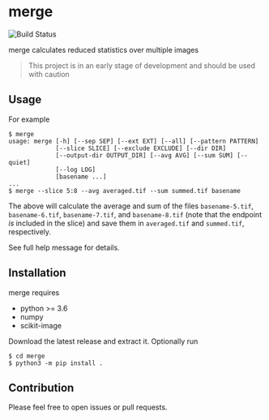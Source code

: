 # merge

![Build Status](https://github.com/DESY-P02-1/merge/actions/workflows/ci.yml/badge.svg?branch=master)

merge calculates reduced statistics over multiple images

> This project is in an early stage of development and should be used with caution


## Usage

For example

```
$ merge
usage: merge [-h] [--sep SEP] [--ext EXT] [--all] [--pattern PATTERN]
             [--slice SLICE] [--exclude EXCLUDE] [--dir DIR]
             [--output-dir OUTPUT_DIR] [--avg AVG] [--sum SUM] [--quiet]
             [--log LOG]
             [basename ...]
...
$ merge --slice 5:8 --avg averaged.tif --sum summed.tif basename
```

The above will calculate the average and sum of the files `basename-5.tif`,
`basename-6.tif`, `basename-7.tif`, and `basename-8.tif` (note that the endpoint
*is* included in the slice) and save them in `averaged.tif` and `summed.tif`,
respectively.

See full help message for details.

## Installation

merge requires

* python >= 3.6
* numpy
* scikit-image

Download the latest release and extract it. Optionally run

```
$ cd merge
$ python3 -m pip install .
```


## Contribution

Please feel free to open issues or pull requests.
